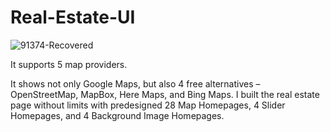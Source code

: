 # Real-Estate-UI

![91374-Recovered](https://user-images.githubusercontent.com/97451013/150892595-acc66f0a-40ef-4e03-b351-196d9f6d26d9.png)

It supports 5 map providers.

It shows not only Google Maps, but also 4 free alternatives – OpenStreetMap, MapBox, Here Maps, and Bing Maps. I built the real estate page without limits with predesigned 28 Map Homepages, 4 Slider Homepages, and 4 Background Image Homepages.
